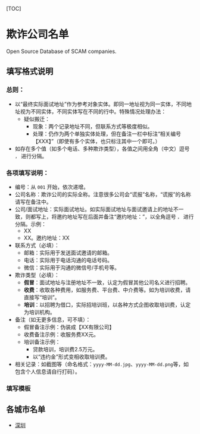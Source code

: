 [TOC]

# 欺诈公司名单
Open Source Database of SCAM companies.

## 填写格式说明

### 总则：

- 以“最终实际面试地址”作为参考对象实体。即同一地址视为同一实体，不同地址视为不同实体，不同实体写在不同的行中。特殊情况处理办法：
  - 疑似搬迁：
    - 现象：两个记录地址不同，但联系方式等极度相似。
    - 处理：仍作为两个单独实体处理，但在备注一栏中标注“相关编号【XXX】”（即使有多个实体，也只标注其中一个即可。）
- 如存在多个值（如多个电话、多种欺诈类型），各值之间用全角（中文）逗号 `，` 进行分隔。

### 各项填写说明：

- 编号：从 `001` 开始，依次递增。
- 公司名称：欺诈公司的实际全称。注意很多公司会“谎报”名称，“谎报”的名称请写在备注中。
- 公司/面试地址：实际面试地址。如实际面试地址与面试邀请上的地址不一致，则都写上，将邀约地址写在后面并备注“邀约地址：”，以全角逗号 `，` 进行分隔。示例：
  - XX
  - XX。邀约地址：XX
- 联系方式（必填）：
  - 邮箱：实际用于发送面试邀请的邮箱。
  - 电话：实际用于电话沟通的电话号码。
  - 微信：实际用于沟通的微信号/手机号等。
- 欺诈类型（必填）：
  - **假冒**：面试地址与注册地址不一致，认定为假冒其他公司名义进行招聘。
  - **收费**：收取各种费用，如服务费、平台费、中介费等。如为培训收费，请直接写“培训”。
  - **培训**：以招聘为借口，实际招培训班，以各种方式企图收取培训费，认定为培训机构。
- 备注（如无更多信息，可不填）：
  - 假冒备注示例：伪装成【XX有限公司】
  - 收费备注示例：收服务费XX元。
  - 培训备注示例：
    - 贷款培训，培训费2.5万元。
    - 以“违约金”形式变相收取培训费。
- 相关记录：如截图等（命名格式：`yyyy-MM-dd.jpg`、`yyyy-MM-dd.png`等，如包含个人信息请自行打码）。

### 填写模板

## 各城市名单

- [深圳](./Shenzhen_深圳.md)
